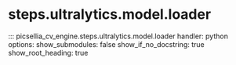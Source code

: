 # steps.ultralytics.model.loader

::: picsellia_cv_engine.steps.ultralytics.model.loader
    handler: python
    options:
        show_submodules: false
        show_if_no_docstring: true
        show_root_heading: true
